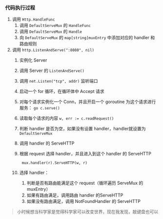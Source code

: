 ### 代码执行过程

1. 调用 `Http.HandleFunc`
    1. 调用 `DefaultServeMux` 的 `HandleFunc`
    2. 调用 `DefaultServeMux` 的 `Handle`
    3. 向 `DefaultServeMux` 的 `map[string]muxEntry` 中添加对应的 handler 和路由规则
2. 调用 `http.ListenAndServe(":8080", nil)`
    1. 实例化 Server
    2. 调用 Server 的 `ListenAndServe()`
    3. 调用 `net.Listen("tcp", addr)` 监听端口
    4. 启动一个 for 循环，在循环体中 Accept 请求
    5. 对每个请求实例化一个 Conn，并且开启一个 goroutine 为这个请求进行服务： `go c.serve()`
    6. 读取每个请求的内容 `w, err := c.readRequest()`
    7. 判断 handler 是否为空，如果没有设置 handler，handler就设置为 `DefaultServeMux`
    8. 调用 handler 的 ServeHTTP
    9. 根据 request 选择 handler，并且进入到这个 handler 的 ServeHTTP

            mux.handler(r).ServeHTTP(w, r)
    
    10. 选择 handler：
        1. 判断是否有路由能满足这个 request（循环遍历 ServeMux 的 muxEntry）
        2. 如果有路由满足，调用路由 handler 的ServeHTTP
        3. 如果没有路由满足，调用 NotFoundHandler 的 ServeHTTP

> 小时候想当科学家是觉得科学家可以改变世界，现在我发现，敲键盘也可以
